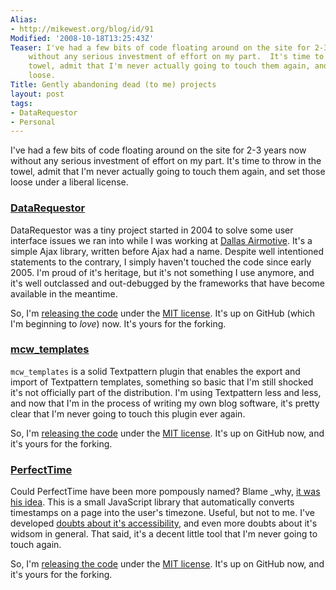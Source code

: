 ```yaml
---
Alias:
- http://mikewest.org/blog/id/91
Modified: '2008-10-18T13:25:43Z'
Teaser: I've had a few bits of code floating around on the site for 2-3 years now
    without any serious investment of effort on my part.  It's time to throw in the
    towel, admit that I'm never actually going to touch them again, and set those
    loose.
Title: Gently abandoning dead (to me) projects
layout: post
tags:
- DataRequestor
- Personal
---
```

I've had a few bits of code floating around on the site for 2-3 years now without any serious investment of effort on my part.  It's time to throw in the towel, admit that I'm never actually going to touch them again, and set those loose under a liberal license.

### [DataRequestor][dr_code] ###

DataRequestor was a tiny project started in 2004 to solve some user interface issues we ran into while I was working at [Dallas Airmotive][].  It's a simple Ajax library, written before Ajax had a name.  Despite well intentioned statements to the contrary, I simply haven't touched the code since early 2005.  I'm proud of it's heritage, but it's not something I use anymore, and it's well outclassed and out-debugged by the frameworks that have become available in the meantime.

So, I'm [releasing the code][dr_code] under the [MIT license][].  It's up on GitHub (which I'm beginning to _love_) now.  It's yours for the forking.

[Dallas Airmotive]: http://www.bbaaviationero.com/node/5
[dr_code]: http://github.com/mikewest/datarequestor/tree/master  "GitHub: 'DataRequestor'"
[MIT license]: http://en.wikipedia.org/wiki/Mit_license "Wikipedia: 'MIT License'"

### [mcw_templates][mcw_code] ###

`mcw_templates` is a solid Textpattern plugin that enables the export and import of Textpattern templates, something so basic that I'm still shocked it's not officially part of the distribution.  I'm using Textpattern less and less, and now that I'm in the process of writing my own blog software, it's pretty clear that I'm never going to touch this plugin ever again.

So, I'm [releasing the code][mcw_code] under the [MIT license][].  It's up on GitHub now, and it's yours for the forking.  

[mcw_code]: http://github.com/mikewest/mcw_templates/tree/master "GitHub: 'mcw_templates'"

### [PerfectTime][pt_code] ###

Could PerfectTime have been more pompously named?  Blame _why, [it was his idea][why].  This is a small JavaScript library that automatically converts timestamps on a page into the user's timezone.  Useful, but not to me.  I've developed [doubts about it's accessibility][abbr], and even more doubts about it's widsom in general.  That said, it's a decent little tool that I'm never going to touch again.

So, I'm [releasing the code][pt_code] under the [MIT license][].  It's up on GitHub now, and it's yours for the forking.

[pt_code]: http://github.com/mikewest/perfecttime/tree/master "GitHub: 'PerfectTime'"
[why]: http://redhanded.hobix.com/inspect/showingPerfectTime.html "Whytheluckystiff: 'Showing Perfect Time'"
[abbr]: http://www.isolani.co.uk/blog/access/AccessibilityOfDateTimeMicroformat "Mike Davies: 'The accessibility of the date-time pattern in Microformats'"